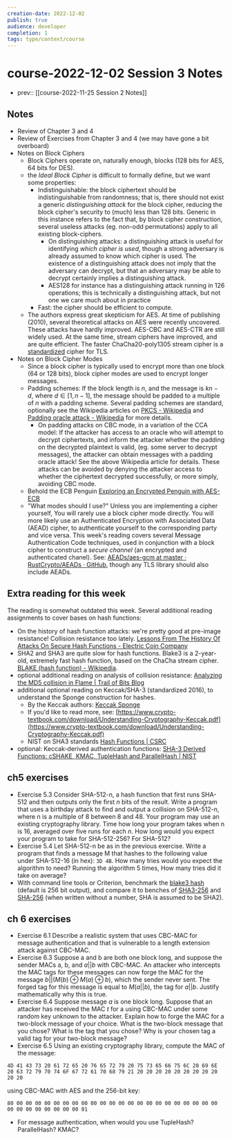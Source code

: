 ```yaml
---
creation-date: 2022-12-02
publish: true
audience: developer
completion: 1
tags: type/context/course
---
```

# course-2022-12-02 Session 3 Notes
- prev:: [[course-2022-11-25 Session 2 Notes]]

## Notes
- Review of Chapter 3 and 4
- Review of Exercises from Chapter 3 and 4 (we may have gone a bit overboard)
- Notes on Block Ciphers
    - Block Ciphers operate on, naturally enough, blocks (128 bits for AES, 64 bits for DES).
    - the *Ideal Block Cipher* is difficult to formally define, but we want some properties:
        - Indistinguishable: the block ciphertext should be indistinguishable from randomness; that is, there should not exist a generic *distinguishing attack* for the block cipher, reducing the block cipher's security to (much) less than 128 bits. Generic in this instance refers to the fact that, by block cipher construction, several useless attacks (eg. non-odd permutations) apply to all existing block-ciphers.
            - On distinguishing attacks: a distinguishing attack is useful for identifying *which cipher is used*, though a strong adversary is already assumed to know which cipher is used. The existence of a distinguishing attack does not imply that the adversary can decrypt, but that an adversary may be able to decrypt certainly implies a distinguishing attack.
            - AES128 for instance has a distinguishing attack running in 126 operations; this is technically a distinguishing attack, but not one we care much about in practice
        - Fast: the cipher should be efficient to compute.
    - The authors express great skepticism for AES. At time of publishing (2010), several theoretical attacks on AES were recently uncovered. These attacks have hardly improved. AES-CBC and AES-CTR are still widely used. At the same time, stream ciphers have improved, and are quite efficient. The faster ChaCha20-poly1305 stream cipher is a [standardized](https://datatracker.ietf.org/doc/rfc7905/) cipher for TLS.
- Notes on Block Cipher Modes
    - Since a block cipher is typically used to encrypt more than one block (64 or 128 bits), block cipher modes are used to encrypt longer messages.
    - Padding schemes: If the block length is $n$, and the message is $kn-d$, where $d\in [1,n-1]$, the message should be padded to a multiple of $n$ with a padding scheme. Several padding schemes are standard, optionally see the Wikipedia articles on [PKCS - Wikipedia](https://en.wikipedia.org/wiki/PKCS) and [Padding oracle attack - Wikipedia](https://en.wikipedia.org/wiki/Padding_oracle_attack) for more details.
        - On padding attacks on CBC mode, in a variation of the CCA model: If the attacker has access to an oracle who will attempt to decrypt ciphertexts, and inform the attacker whether the padding on the decrypted plaintext is valid, (eg. some server to decrypt messages), the attacker can obtain messages with a padding oracle attack! See the above Wikipedia article for details. These attacks can be avoided by denying the attacker access to whether the ciphertext decrypted successfully, or more simply, avoiding CBC mode.
    - Behold the ECB Penguin [Exploring an Encrypted Penguin with AES-ECB](https://tonybox.net/posts/ecb-penguin/)
    - "What modes should I use?" Unless you are implementing a cipher yourself, You will rarely use a block cipher mode directly. You will more likely use an Authenticated Encryption with Associated Data (AEAD) cipher, to authenticate yourself to the corresponding party and vice versa. This week's reading covers several Message Authentication Code techniques, used in conjunction with a block cipher to construct a *secure channel* (an encrypted and authenticated chanel). See: [AEADs/aes-gcm at master · RustCrypto/AEADs · GitHub](https://github.com/RustCrypto/AEADs/tree/master/aes-gcm), though any TLS library should also include AEADs.

## Extra reading for this week
The reading is somewhat outdated this week. Several additional reading assignments to cover bases on hash functions:
- On the history of hash function attacks: we're pretty good at pre-image resistance! Collision resistance too lately. [Lessons From The History Of Attacks On Secure Hash Functions - Electric Coin Company](https://web.archive.org/web/20220708064142/https://electriccoin.co/blog/lessons-from-the-history-of-attacks-on-secure-hash-functions/)
- SHA2 and SHA3 are quite slow for hash functions. Blake3 is a 2-year-old, extremely fast hash function, based on the ChaCha stream cipher. [BLAKE (hash function) - Wikipedia](https://en.wikipedia.org/wiki/BLAKE_(hash_function)#BLAKE3).
- optional additional reading on analysis of collision resistance: [Analyzing the MD5 collision in Flame | Trail of Bits Blog](https://blog.trailofbits.com/2012/06/11/analyzing-the-md5-collision-in-flame/)
- additional optional reading on Keccak/SHA-3 (standardized 2016), to understand the Sponge construction for hashes.
    - By the Keccak authors: [Keccak Sponge](https://keccak.team/sponge_duplex.html)
    - If you'd like to read more, see: [https://www.crypto-textbook.com/download/Understanding-Cryptography-Keccak.pdf](https://www.crypto-textbook.com/download/Understanding-Cryptography-Keccak.pdf)
    - NIST on SHA3 standards [Hash Functions | CSRC](https://csrc.nist.gov/projects/hash-functions/sha-3-project)
- optional: Keccak-derived authentication functions: [SHA-3 Derived Functions: cSHAKE, KMAC, TupleHash and ParallelHash | NIST](https://www.nist.gov/publications/sha-3-derived-functions-cshake-kmac-tuplehash-and-parallelhash)

## ch5 exercises
- Exercise 5.3 Consider SHA-512-n, a hash function that first runs SHA-512 and then outputs only the first $n$ bits of the result. Write a program that uses a birthday attack to find and output a collision on SHA-512-n, where n is a multiple of 8 between 8 and 48. Your program may use an existing cryptography library. Time how long your program takes when n is 16, averaged over five runs for each $n.$ How long would you expect your program to take for SHA-512-256? For SHA-512?
- Exercise 5.4 Let SHA-512-n be as in the previous exercise. Write a program that finds a message M that hashes to the following value under SHA-512-16 (in hex):  `3D 4B`. How many tries would you expect the algorithm to need? Running the algorithm 5 times, How many tries did it take on average?
- With command line tools or Criterion, benchmark the [blake3 hash](https://docs.rs/blake3/latest/blake3/) (default is 256 bit output), and compare it to benches of [SHA3-256](https://docs.rs/sha3/latest/sha3/) and [SHA-256](https://docs.rs/sha2/latest/sha2/) (when written without a number, SHA is assumed to be SHA2).

## ch 6 exercises
- Exercise 6.1 Describe a realistic system that uses CBC-MAC for message authentication and that is vulnerable to a length extension attack against CBC-MAC.
- Exercise 6.3 Suppose a and b are both one block long, and suppose the sender MACs a, b, and $a || b$ with CBC-MAC. An attacker who intercepts the MAC tags for these messages can now forge the MAC for the message $b || (M(b) ⊕ M(a) ⊕ b)$, which the sender never sent. The forged tag for this message is equal to $M(a || b)$, the tag for $a || b$. Justify mathematically why this is true.
- Exercise 6.4 Suppose message $a$ is one block long. Suppose that an attacker has received the MAC $t$ for a using CBC-MAC under some random key unknown to the attacker. Explain how to forge the MAC for a two-block message of your choice. What is the two-block message that you chose? What is the tag that you chose? Why is your chosen tag a valid tag for your two-block message?
- Exercise 6.5 Using an existing cryptography library, compute the MAC of the message:
```hex
4D 41 43 73 20 61 72 65 20 76 65 72 79 20 75 73 65 66 75 6C 20 69 6E 20 63 72 79 70 74 6F 67 72 61 70 68 79 21 20 20 20 20 20 20 20 20 20 20 20
```

using CBC-MAC with AES and the 256-bit key:
```hex
80 00 00 00 00 00 00 00 00 00 00 00 00 00 00 00 00 00 00 00 00 00 00 00 00 00 00 00 00 00 00 01
```
- For message authentication, when would you use TupleHash? ParallelHash? KMAC?